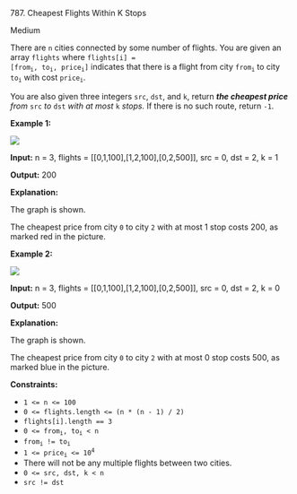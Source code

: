 787\. Cheapest Flights Within K Stops

Medium

There are `n` cities connected by some number of flights. You are given an array `flights` where <code>flights[i] = [from<sub>i</sub>, to<sub>i</sub>, price<sub>i</sub>]</code> indicates that there is a flight from city <code>from<sub>i</sub></code> to city <code>to<sub>i</sub></code> with cost <code>price<sub>i</sub></code>.

You are also given three integers `src`, `dst`, and `k`, return _**the cheapest price** from_ `src` _to_ `dst` _with at most_ `k` _stops._ If there is no such route, return `-1`.

**Example 1:**

![](https://leetcode-in-java.github.io/src/main/java/g0701_0800/s0787_cheapest_flights_within_k_stops/995.png)

**Input:** n = 3, flights = [[0,1,100],[1,2,100],[0,2,500]], src = 0, dst = 2, k = 1

**Output:** 200

**Explanation:**

The graph is shown.

The cheapest price from city `0` to city `2` with at most 1 stop costs 200, as marked red in the picture. 

**Example 2:**

![](https://leetcode-in-java.github.io/src/main/java/g0701_0800/s0787_cheapest_flights_within_k_stops/995.png)

**Input:** n = 3, flights = [[0,1,100],[1,2,100],[0,2,500]], src = 0, dst = 2, k = 0

**Output:** 500

**Explanation:**

The graph is shown.

The cheapest price from city `0` to city `2` with at most 0 stop costs 500, as marked blue in the picture. 

**Constraints:**

*   `1 <= n <= 100`
*   `0 <= flights.length <= (n * (n - 1) / 2)`
*   `flights[i].length == 3`
*   <code>0 <= from<sub>i</sub>, to<sub>i</sub> < n</code>
*   <code>from<sub>i</sub> != to<sub>i</sub></code>
*   <code>1 <= price<sub>i</sub> <= 10<sup>4</sup></code>
*   There will not be any multiple flights between two cities.
*   `0 <= src, dst, k < n`
*   `src != dst`